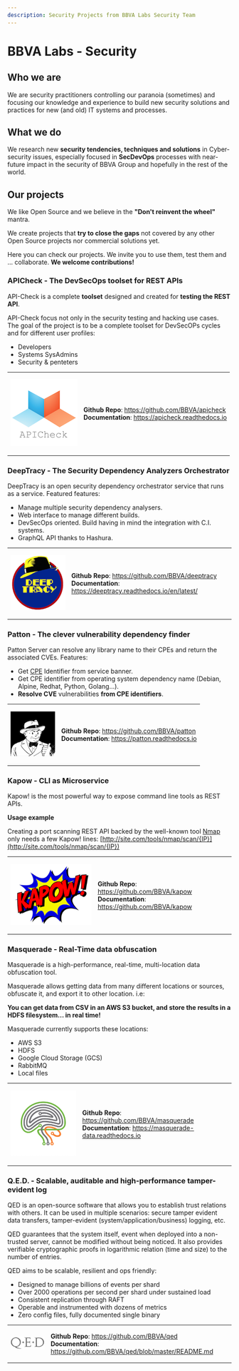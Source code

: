```yaml
---
description: Security Projects from BBVA Labs Security Team
---
```


# BBVA Labs - Security

## Who we are

We are security practitioners controlling our paranoia \(sometimes\) and focusing our knowledge and experience to build new security solutions and practices for new \(and old\) IT systems and processes.

## What we do

We research new **security tendencies, techniques and solutions** in Cyber-security issues, especially focused in **SecDevOps** processes with near-future impact in the security of BBVA Group and hopefully in the rest of the world.

## Our projects

We like Open Source and we believe in the **"Don't reinvent the wheel"** mantra.

We create projects that **try to close the gaps** not covered by any other Open Source projects nor commercial solutions yet.

Here you can check our projects. We invite you to use them, test them and ... collaborate. **We welcome contributions!**

### APICheck - The DevSecOps toolset for REST APIs

API-Check is a complete **toolset** designed and created for **testing the REST API**.

API-Check focus not only in the security testing and hacking use cases. The goal of the project is to be a complete toolset for DevSecOPs cycles and for different user profiles:

* Developers
* Systems SysAdmins
* Security & penteters

<table>
  <tbody>
    <tr>
      <td style="text-align:left">
        <p></p>
        <p>
          <img src=".gitbook/assets/apicheck-logo.png" />
        </p>
      </td>
      <td style="text-align:left">
        <p>
            <b>Github Repo</b>: <a href="https://github.com/BBVA/apicheck">https://github.com/BBVA/apicheck</a>
            <br/>
            <b>Documentation</b>: <a href="https://apicheck.readthedocs.io">https://apicheck.readthedocs.io</a>
        </p>
      </td>
    </tr>
  </tbody>
</table>


### DeepTracy - The Security Dependency Analyzers Orchestrator

DeepTracy is an open security dependency orchestrator service that runs as a service. Featured features:

* Manage multiple security dependency analysers.
* Web interface to manage different builds.
* DevSecOps oriented. Build having in mind the integration with C.I. systems.
* GraphQL API thanks to Hashura.

<table>
  <tbody>
    <tr>
      <td style="text-align:left">
        <p></p>
        <p>
          <img src=".gitbook/assets/deeptracy-logo-small.png" />
        </p>
      </td>
      <td style="text-align:left">
        <p>
            <b>Github Repo</b>: <a href="https://github.com/BBVA/deeptracy">https://github.com/BBVA/deeptracy</a>
            <br/>
            <b>Documentation</b>: <a href="https://deeptracy.readthedocs.io/en/latest/">https://deeptracy.readthedocs.io/en/latest/</a>
        </p>
      </td>
    </tr>
  </tbody>
</table>

### Patton - The clever vulnerability dependency finder

Patton Server can resolve any library name to their CPEs and return the associated CVEs. Features:

* Get [CPE](https://nvd.nist.gov/products/cpe) Identifier from service banner.
* Get CPE identifier from operating system dependency name \(Debian, Alpine, Redhat, Python, Golang...\).
* **Resolve CVE** vulnerabilities **from CPE identifiers**.

<table>
  <tbody>
    <tr>
      <td style="text-align:left">
        <p></p>
        <p>
          <img src=".gitbook/assets/patton-logo.png" />
        </p>
      </td>
      <td style="text-align:left">
        <p>
            <b>Github Repo</b>: <a href="https://github.com/BBVA/patton">https://github.com/BBVA/patton</a>
            <br/>
            <b>Documentation</b>: <a href="https://patton.readthedocs.io">https://patton.readthedocs.io</a>
        </p>
      </td>
    </tr>
  </tbody>
</table>

### Kapow - CLI as Microservice

Kapow! is the most powerful way to expose command line tools as REST APIs.

**Usage example**

Creating a port scanning REST API backed by the well-known tool [Nmap](https://nmap.org) only needs a few Kapow! lines: [http://site.com/tools/nmap/scan/{IP}](http://site.com/tools/nmap/scan/{IP})

<table>
  <tbody>
    <tr>
      <td style="text-align:left">
        <p></p>
        <p>
          <img src=".gitbook/assets/kapow.png" />
        </p>
      </td>
      <td style="text-align:left">
        <p>
            <b>Github Repo</b>: <a href="https://github.com/BBVA/kapow">https://github.com/BBVA/kapow</a>
            <br/>
            <b>Documentation</b>: <a href="https://github.com/BBVA/kapow">https://github.com/BBVA/kapow</a>
        </p>
      </td>
    </tr>
  </tbody>
</table>

### Masquerade - Real-Time data obfuscation

Masquerade is a high-performance, real-time, multi-location data obfuscation tool.

Masquerade allows getting data from many different locations or sources, obfuscate it, and export it to other location. i.e:

**You can get data from CSV in an AWS S3 bucket, and store the results in a HDFS filesystem... in real time!**

Masquerade currently supports these locations:

* AWS S3
* HDFS
* Google Cloud Storage \(GCS\)
* RabbitMQ
* Local files

<table>
  <tbody>
    <tr>
      <td style="text-align:left">
        <p></p>
        <p>
          <img src=".gitbook/assets/masquerade-logo-small.png" />
        </p>
      </td>
      <td style="text-align:left">
        <p>
            <b>Github Repo</b>: <a href="https://github.com/BBVA/masquerade">https://github.com/BBVA/masquerade</a>
            <br/>
            <b>Documentation</b>: <a href="https://masquerade-data.readthedocs.io">https://masquerade-data.readthedocs.io</a>
        </p>
      </td>
    </tr>
  </tbody>
</table>

### Q.E.D. - Scalable, auditable and high-performance tamper-evident log

QED is an open-source software that allows you to establish trust relations with others. It can be used in multiple scenarios: secure
tamper evident data transfers, tamper-evident (system/application/business) logging, etc.

QED guarantees that the system itself, event when deployed into a non-trusted server, cannot be modified without being noticed.
It also provides verifiable cryptographic proofs in logarithmic relation (time and size) to the number of entries.

QED aims to be scalable, resilient and ops friendly:

* Designed to manage billions of events per shard
* Over 2000 operations per second per shard under sustained load
* Consistent replication through RAFT
* Operable and instrumented with dozens of metrics
* Zero config files, fully documented single binary

<table>
  <tbody>
    <tr>
      <td style="text-align:left">
        <p></p>
        <p>
          <img src=".gitbook/assets/qed_logo.png" />
        </p>
      </td>
      <td style="text-align:left">
        <p>
            <b>Github Repo</b>: <a href="https://github.com/BBVA/qed">https://github.com/BBVA/qed</a>
            <br/>
            <b>Documentation</b>: <a href="https://github.com/BBVA/qed/blob/master/README.md">https://github.com/BBVA/qed/blob/master/README.md</a>
        </p>
      </td>
    </tr>
  </tbody>
</table>

